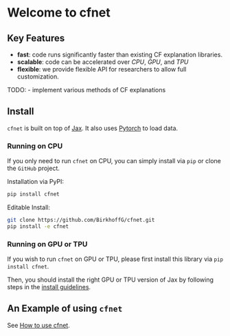 Welcome to cfnet
================

<!-- WARNING: THIS FILE WAS AUTOGENERATED! DO NOT EDIT! -->

## Key Features

- **fast**: code runs significantly faster than existing CF explanation
  libraries.
- **scalable**: code can be accelerated over *CPU*, *GPU*, and *TPU*
- **flexible**: we provide flexible API for researchers to allow full
  customization.

TODO: - implement various methods of CF explanations

## Install

`cfnet` is built on top of
[Jax](https://jax.readthedocs.io/en/latest/index.html). It also uses
[Pytorch](https://pytorch.org/) to load data.

### Running on CPU

If you only need to run `cfnet` on CPU, you can simply install via `pip`
or clone the `GitHub` project.

Installation via PyPI:

``` bash
pip install cfnet
```

Editable Install:

``` bash
git clone https://github.com/BirkhoffG/cfnet.git
pip install -e cfnet
```

### Running on GPU or TPU

If you wish to run `cfnet` on GPU or TPU, please first install this
library via `pip install cfnet`.

Then, you should install the right GPU or TPU version of Jax by
following steps in the [install
guidelines](https://github.com/google/jax#installation).

## An Example of using `cfnet`

See [How to use cfnet](tutorials/how_to_use_cfnet.ipynb).
